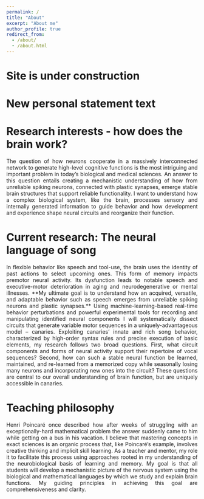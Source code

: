 ```yaml
---
permalink: /
title: "About"
excerpt: "About me"
author_profile: true
redirect_from: 
  - /about/
  - /about.html
---
```


Site is under construction
=======

New personal statement text  
======


Research interests - how does the brain work?
======
<p style="text-align: justify">
The question of how neurons cooperate in a massively interconnected network to generate high-level cognitive functions is the most intriguing and important problem in today’s biological and medical sciences. An answer to this question entails creating a mechanistic understanding of how from unreliable spiking neurons, connected with plastic synapses, emerge stable brain structures that support reliable functionality. I want to understand how a complex biological system, like the brain, processes sensory and internally generated information to guide behavior and how development and experience shape neural circuits and reorganize their function.</p>

Current research: The neural language of song
======
<p style="text-align: justify">
In flexible behavior like speech and tool-use, the brain uses the identity of past actions to select upcoming ones. This form of memory impacts premotor neural activity. Its dysfunction leads to notable speech and executive-motor deterioration in aging and neurodegenerative or mental illnesses. **My ultimate goal is to understand how an acquired, versatile, and adaptable behavior such as speech emerges from unreliable spiking neurons and plastic synapses.** Using machine-learning-based real-time behavior perturbations and powerful experimental tools for recording and manipulating identified neural components I will systematically dissect circuits that generate variable motor sequences in a uniquely-advantageous model – canaries. Exploiting canaries’ innate and rich song behavior, characterized by high-order syntax rules and precise execution of basic elements, my research follows two broad questions. First, what circuit components and forms of neural activity support their repertoire of vocal sequences? Second, how can such a stable neural function be learned, maintained, and re-learned from a memorized copy while seasonally losing many neurons and incorporating new ones into the circuit? These questions are central to our overall understanding of brain function, but are uniquely accessible in canaries.</p>

Teaching philosophy
======
<p style="text-align: justify">
Henri Poincaré once described how after weeks of struggling with an exceptionally-hard mathematical
problem the answer suddenly came to him while getting on a bus in his vacation. I believe that mastering
concepts in exact sciences is an organic process that, like Poincaré’s example, involves creative thinking
and implicit skill learning. As a teacher and mentor, my role it to facilitate this process using approaches
rooted in my understanding of the neurobiological basis of learning and memory. My goal is that all
students will develop a mechanistic picture of the nervous system using the biological and mathematical
languages by which we study and explain brain functions. My guiding principles in achieving this goal are
comprehensiveness and clarity.</p>


